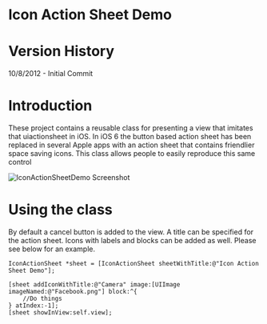 Icon Action Sheet Demo
=========

# Version History

10/8/2012 - Initial Commit

# Introduction

These project contains a reusable class for presenting a view that imitates that uiactionsheet in iOS. In iOS 6 the button based action sheet has been replaced in several Apple apps with an action sheet that contains friendlier space saving icons. This class allows people to easily reproduce this same control

![][1]

# Using the class

By default a cancel button is added to the view. A title can be specified for the action sheet. Icons with labels and blocks can be added as well. Please see below for an example.

    IconActionSheet *sheet = [IconActionSheet sheetWithTitle:@"Icon Action Sheet Demo"];
        
    [sheet addIconWithTitle:@"Camera" image:[UIImage imageNamed:@"Facebook.png"] block:^{
        //Do things
    } atIndex:-1];    
    [sheet showInView:self.view];

 [1]: http://i.imgur.com/9JyLS.png "IconActionSheetDemo Screenshot"